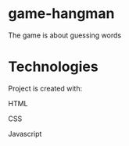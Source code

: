 # game-hangman
The game is about guessing words

# Technologies
Project is created with:

HTML

CSS

Javascript
